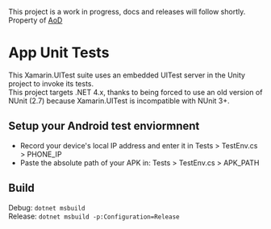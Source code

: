 This project is a work in progress, docs and releases will follow shortly.
Property of [AoD](https://agentsofdiscovery.com)

# App Unit Tests
This Xamarin.UITest suite uses an embedded UITest server in the Unity project to invoke its tests.  
This project targets .NET 4.x, thanks to being forced to use an old version of NUnit (2.7) because Xamarin.UITest is incompatible with NUnit 3+.

## Setup your Android test enviormnent
* Record your device's local IP address and enter it in Tests > TestEnv.cs > PHONE_IP
* Paste the absolute path of your APK in: Tests > TestEnv.cs > APK_PATH

## Build
Debug:
`dotnet msbuild`  
Release:
`dotnet msbuild -p:Configuration=Release`
